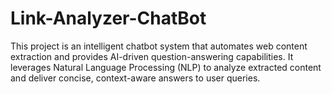 # Link-Analyzer-ChatBot
This project is an intelligent chatbot system that automates web content extraction and provides AI-driven question-answering capabilities. It leverages Natural Language Processing (NLP) to analyze extracted content and deliver concise, context-aware answers to user queries.
##

